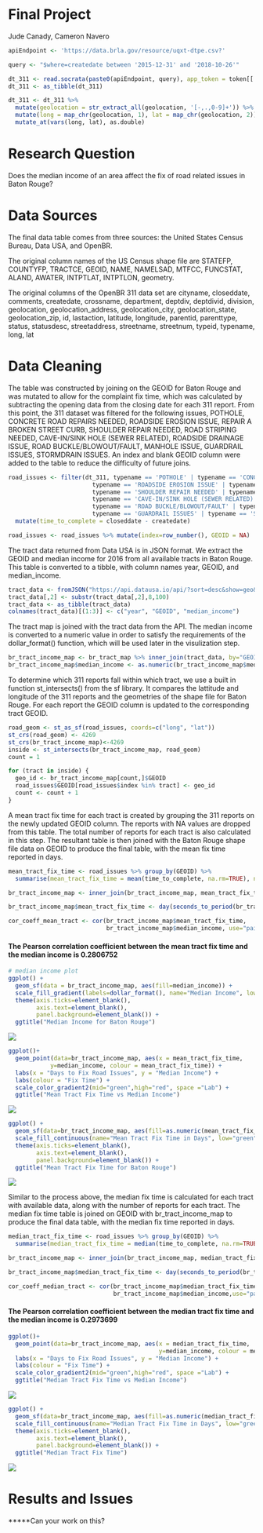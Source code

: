 Final Project
================
Jude Canady, Cameron Navero

``` r
apiEndpoint <- 'https://data.brla.gov/resource/uqxt-dtpe.csv?'

query <- "$where=createdate between '2015-12-31' and '2018-10-26'"

dt_311 <- read.socrata(paste0(apiEndpoint, query), app_token = token[['app']])
dt_311 <- as_tibble(dt_311)

dt_311 <- dt_311 %>% 
  mutate(geolocation = str_extract_all(geolocation, '[-,.,0-9]+')) %>% 
  mutate(long = map_chr(geolocation, 1), lat = map_chr(geolocation, 2)) %>% 
  mutate_at(vars(long, lat), as.double) 
```

Research Question
=================

Does the median income of an area affect the fix of road related issues in Baton Rouge?

Data Sources
============

The final data table comes from three sources: the United States Census Bureau, Data USA, and OpenBR.

The original column names of the US Census shape file are STATEFP, COUNTYFP, TRACTCE, GEOID, NAME, NAMELSAD, MTFCC, FUNCSTAT, ALAND, AWATER, INTPTLAT, INTPTLON, geometry.

The original columns of the OpenBR 311 data set are cityname, closeddate, comments, createdate, crossname, department, deptdiv, deptdivid, division, geolocation, geolocation\_address, geolocation\_city, geolocation\_state, geolocation\_zip, id, lastaction, latitude, longitude, parentid, parenttype, status, statusdesc, streetaddress, streetname, streetnum, typeid, typename, long, lat

Data Cleaning
=============

The table was constructed by joining on the GEOID for Baton Rouge and was mutated to allow for the complaint fix time, which was calculated by subtracting the opening data from the closing date for each 311 report. From this point, the 311 dataset was filtered for the following issues, POTHOLE, CONCRETE ROAD REPAIRS NEEDED, ROADSIDE EROSION ISSUE, REPAIR A BROKEN STREET CURB, SHOULDER REPAIR NEEDED, ROAD STRIPING NEEDED, CAVE-IN/SINK HOLE (SEWER RELATED), ROADSIDE DRAINAGE ISSUE, ROAD BUCKLE/BLOWOUT/FAULT, MANHOLE ISSUE, GUARDRAIL ISSUES, STORMDRAIN ISSUES. An index and blank GEOID column were added to the table to reduce the difficulty of future joins.

``` r
road_issues <- filter(dt_311, typename == 'POTHOLE' | typename == 'CONCRETE ROAD REPAIRS NEEDED' |
                        typename == 'ROADSIDE EROSION ISSUE' | typename == 'REPAIR A BROKEN STREET CURB' |
                        typename == 'SHOULDER REPAIR NEEDED' | typename == 'ROAD STRIPING NEEDED' |
                        typename == 'CAVE-IN/SINK HOLE (SEWER RELATED)' | typename == 'ROADSIDE DRAINAGE ISSUE' |
                        typename == 'ROAD BUCKLE/BLOWOUT/FAULT' | typename == 'MANHOLE ISSUE' |
                        typename == 'GUARDRAIL ISSUES' | typename == 'STORMDRAIN ISSUES') %>%
  mutate(time_to_complete = closeddate - createdate)

road_issues <- road_issues %>% mutate(index=row_number(), GEOID = NA)
```

The tract data returned from Data USA is in JSON format. We extract the GEOID and median income for 2016 from all available tracts in Baton Rouge. This table is converted to a tibble, with column names year, GEOID, and median\_income.

<!-- format data -->
``` r
tract_data <- fromJSON("https://api.datausa.io/api/?sort=desc&show=geo&required=income&sumlevel=tract&year=2016&where=geo%3A16000US2205000")$data
tract_data[,2] <- substr(tract_data[,2],8,100)
tract_data <- as_tibble(tract_data)
colnames(tract_data)[(1:3)] <- c("year", "GEOID", "median_income")
```

The tract map is joined with the tract data from the API. The median income is converted to a numeric value in order to satisfy the requirements of the dollar\_format() function, which will be used later in the visulization step.

<!-- overwriting shape file with tract income data -->
``` r
br_tract_income_map <- br_tract_map %>% inner_join(tract_data, by="GEOID")
br_tract_income_map$median_income <- as.numeric(br_tract_income_map$median_income)
```

To determine which 311 reports fall within which tract, we use a built in function st\_intersects() from the sf library. It compares the lattitude and longitude of the 311 reports and the geometries of the shape file for Baton Rouge. For each report the GEOID column is updated to the corresponding tract GEOID.

<!-- find which point fall within each geometry -->
``` r
road_geom <- st_as_sf(road_issues, coords=c("long", "lat"))
st_crs(road_geom) <- 4269
st_crs(br_tract_income_map)<-4269
inside <- st_intersects(br_tract_income_map, road_geom)
count = 1

for (tract in inside) {
  geo_id <- br_tract_income_map[count,]$GEOID
  road_issues$GEOID[road_issues$index %in% tract] <- geo_id
  count <- count + 1
}
```

A mean tract fix time for each tract is created by grouping the 311 reports on the newly updated GEOID column. The reports with NA values are dropped from this table. The total number of reports for each tract is also calculated in this step. The resultant table is then joined with the Baton Rouge shape file data on GEOID to produce the final table, with the mean fix time reported in days.

``` r
mean_tract_fix_time <- road_issues %>% group_by(GEOID) %>%
  summarise(mean_tract_fix_time = mean(time_to_complete, na.rm=TRUE), num_reports = n()) %>% drop_na()

br_tract_income_map <- inner_join(br_tract_income_map, mean_tract_fix_time, by="GEOID")

br_tract_income_map$mean_tract_fix_time <- day(seconds_to_period(br_tract_income_map$mean_tract_fix_time))
```

<!-- median income vs mean tract fix time correlation -->
``` r
cor_coeff_mean_tract <- cor(br_tract_income_map$mean_tract_fix_time,
                            br_tract_income_map$median_income, use="pairwise.complete.obs")
```

#### The Pearson correlation coefficient between the mean tract fix time and the median income is 0.2806752

``` r
# median income plot
ggplot() +
  geom_sf(data = br_tract_income_map, aes(fill=median_income)) +
  scale_fill_gradient(labels=dollar_format(), name="Median Income", low="green",high="red") +
  theme(axis.ticks=element_blank(), 
        axis.text=element_blank(),
        panel.background=element_blank()) +
  ggtitle("Median Income for Baton Rouge")
```

![](groupProject_files/figure-markdown_github/unnamed-chunk-9-1.png)

``` r
ggplot()+
  geom_point(data=br_tract_income_map, aes(x = mean_tract_fix_time, 
            y=median_income, colour = mean_tract_fix_time)) +
  labs(x = "Days to Fix Road Issues", y = "Median Income") + 
  labs(colour = "Fix Time") +
  scale_color_gradient2(mid="green",high="red", space ="Lab") +
  ggtitle("Mean Tract Fix Time vs Median Income")
```

![](groupProject_files/figure-markdown_github/unnamed-chunk-10-1.png)

``` r
ggplot() +
  geom_sf(data=br_tract_income_map, aes(fill=as.numeric(mean_tract_fix_time))) +
  scale_fill_continuous(name="Mean Tract Fix Time in Days", low="green", high="red") +
  theme(axis.ticks=element_blank(), 
        axis.text=element_blank(),
        panel.background=element_blank()) +
  ggtitle("Mean Tract Fix Time for Baton Rouge")
```

![](groupProject_files/figure-markdown_github/unnamed-chunk-11-1.png)

Similar to the process above, the median fix time is calculated for each tract with available data, along with the number of reports for each tract. The median fix time table is joined on GEOID with br\_tract\_income\_map to produce the final data table, with the median fix time reported in days.

``` r
median_tract_fix_time <- road_issues %>% group_by(GEOID) %>%
  summarise(median_tract_fix_time = median(time_to_complete, na.rm=TRUE), num_reports = n()) %>% drop_na()

br_tract_income_map <- inner_join(br_tract_income_map, median_tract_fix_time, by="GEOID")

br_tract_income_map$median_tract_fix_time <- day(seconds_to_period(br_tract_income_map$median_tract_fix_time))
```

``` r
cor_coeff_median_tract <- cor(br_tract_income_map$median_tract_fix_time,
                              br_tract_income_map$median_income,use="pairwise.complete.obs")
```

#### The Pearson correlation coefficient between the median tract fix time and the median income is 0.2973699

``` r
ggplot()+
  geom_point(data=br_tract_income_map, aes(x = median_tract_fix_time, 
                                           y=median_income, colour = median_tract_fix_time)) +
  labs(x = "Days to Fix Road Issues", y = "Median Income") + 
  labs(colour = "Fix Time") +
  scale_color_gradient2(mid="green",high="red", space ="Lab") +
  ggtitle("Median Tract Fix Time vs Median Income")
```

![](groupProject_files/figure-markdown_github/unnamed-chunk-14-1.png)

``` r
ggplot() +
  geom_sf(data=br_tract_income_map, aes(fill=as.numeric(median_tract_fix_time))) +
  scale_fill_continuous(name="Median Tract Fix Time in Days", low="green", high="red") +
  theme(axis.ticks=element_blank(), 
        axis.text=element_blank(),
        panel.background=element_blank()) +
  ggtitle("Median Tract Fix Time")
```

![](groupProject_files/figure-markdown_github/unnamed-chunk-15-1.png)

Results and Issues
==================

\*\*\*\*\*Can your work on this?
